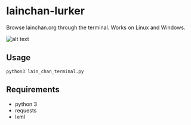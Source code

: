 # lainchan-lurker
Browse lainchan.org through the terminal. Works on Linux and Windows.

![alt text](https://scarbyte.com/img/lainchanlurk.png)

## Usage
```python3 lain_chan_terminal.py```

## Requirements
- python 3
- requests
- lxml
